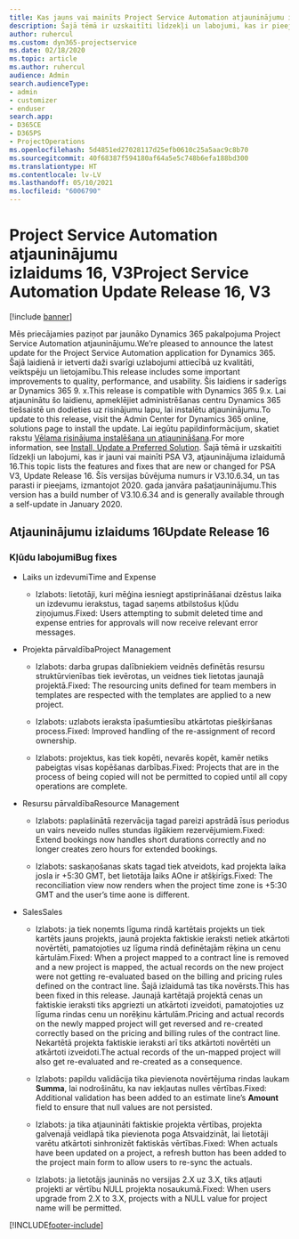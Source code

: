 ```yaml
---
title: Kas jauns vai mainīts Project Service Automation atjauninājumu izlaidumā 16, V3
description: Šajā tēmā ir uzskaitīti līdzekļi un labojumi, kas ir pieejami Project Service Automation atjauninājumu izlaidumā 16, V3.
author: ruhercul
ms.custom: dyn365-projectservice
ms.date: 02/18/2020
ms.topic: article
ms.author: ruhercul
audience: Admin
search.audienceType:
- admin
- customizer
- enduser
search.app:
- D365CE
- D365PS
- ProjectOperations
ms.openlocfilehash: 5d4851ed27028117d25efb0610c25a5aac9c8b70
ms.sourcegitcommit: 40f68387f594180af64a5e5c748b6efa188bd300
ms.translationtype: HT
ms.contentlocale: lv-LV
ms.lasthandoff: 05/10/2021
ms.locfileid: "6006790"
---
```

# <a name="project-service-automation-update-release-16-v3"></a><span data-ttu-id="9b2e5-103">Project Service Automation atjauninājumu izlaidums 16, V3</span><span class="sxs-lookup"><span data-stu-id="9b2e5-103">Project Service Automation Update Release 16, V3</span></span>

[!include [banner](../includes/psa-now-project-operations.md)]

<span data-ttu-id="9b2e5-104">Mēs priecājamies paziņot par jaunāko Dynamics 365 pakalpojuma Project Service Automation atjauninājumu.</span><span class="sxs-lookup"><span data-stu-id="9b2e5-104">We’re pleased to announce the latest update for the Project Service Automation application for Dynamics 365.</span></span> <span data-ttu-id="9b2e5-105">Šajā laidienā ir ietverti daži svarīgi uzlabojumi attiecībā uz kvalitāti, veiktspēju un lietojamību.</span><span class="sxs-lookup"><span data-stu-id="9b2e5-105">This release includes some important improvements to quality, performance, and usability.</span></span>  <span data-ttu-id="9b2e5-106">Šis laidiens ir saderīgs ar Dynamics 365 9. x.</span><span class="sxs-lookup"><span data-stu-id="9b2e5-106">This release is compatible with Dynamics 365 9.x.</span></span> <span data-ttu-id="9b2e5-107">Lai atjauninātu šo laidienu, apmeklējiet administrēšanas centru Dynamics 365 tiešsaistē un dodieties uz risinājumu lapu, lai instalētu atjauninājumu.</span><span class="sxs-lookup"><span data-stu-id="9b2e5-107">To update to this release, visit the Admin Center for Dynamics 365 online, solutions page to install the update.</span></span> <span data-ttu-id="9b2e5-108">Lai iegūtu papildinformācijum, skatiet rakstu [Vēlama risinājuma instalēšana un atjaunināšana](/dynamics365/project-service/upgrade-psa-home-page).</span><span class="sxs-lookup"><span data-stu-id="9b2e5-108">For more information, see [Install, Update a Preferred Solution](/dynamics365/project-service/upgrade-psa-home-page).</span></span>
<span data-ttu-id="9b2e5-109">Šajā tēmā ir uzskaitīti līdzekļi un labojumi, kas ir jauni vai mainīti PSA V3, atjauninājuma izlaidumā 16.</span><span class="sxs-lookup"><span data-stu-id="9b2e5-109">This topic lists the features and fixes that are new or changed for PSA V3, Update Release 16.</span></span> <span data-ttu-id="9b2e5-110">Šīs versijas būvējuma numurs ir V3.10.6.34, un tas parasti ir pieejams, izmantojot 2020. gada janvāra pašatjauninājumu.</span><span class="sxs-lookup"><span data-stu-id="9b2e5-110">This version has a build number of V3.10.6.34 and is generally available through a self-update in January 2020.</span></span>


## <a name="update-release-16"></a><span data-ttu-id="9b2e5-111">Atjauninājumu izlaidums 16</span><span class="sxs-lookup"><span data-stu-id="9b2e5-111">Update Release 16</span></span>

### <a name="bug-fixes"></a><span data-ttu-id="9b2e5-112">Kļūdu labojumi</span><span class="sxs-lookup"><span data-stu-id="9b2e5-112">Bug fixes</span></span>

-   <span data-ttu-id="9b2e5-113">Laiks un izdevumi</span><span class="sxs-lookup"><span data-stu-id="9b2e5-113">Time and Expense</span></span>

    -   <span data-ttu-id="9b2e5-114">Izlabots: lietotāji, kuri mēģina iesniegt apstiprināšanai dzēstus laika un izdevumu ierakstus, tagad saņems atbilstošus kļūdu ziņojumus.</span><span class="sxs-lookup"><span data-stu-id="9b2e5-114">Fixed: Users attempting to submit deleted time and expense entries for approvals will now receive relevant error messages.</span></span>

-   <span data-ttu-id="9b2e5-115">Projekta pārvaldība</span><span class="sxs-lookup"><span data-stu-id="9b2e5-115">Project Management</span></span>

    -   <span data-ttu-id="9b2e5-116">Izlabots: darba grupas dalībniekiem veidnēs definētās resursu struktūrvienības tiek ievērotas, un veidnes tiek lietotas jaunajā projektā.</span><span class="sxs-lookup"><span data-stu-id="9b2e5-116">Fixed: The resourcing units defined for team members in templates are respected with the templates are applied to a new project.</span></span>

    -   <span data-ttu-id="9b2e5-117">Izlabots: uzlabots ieraksta īpašumtiesību atkārtotas piešķiršanas process.</span><span class="sxs-lookup"><span data-stu-id="9b2e5-117">Fixed: Improved handling of the re-assignment of record ownership.</span></span>

    -   <span data-ttu-id="9b2e5-118">Izlabots: projektus, kas tiek kopēti, nevarēs kopēt, kamēr netiks pabeigtas visas kopēšanas darbības.</span><span class="sxs-lookup"><span data-stu-id="9b2e5-118">Fixed: Projects that are in the process of being copied will not be permitted to copied until all copy operations are complete.</span></span>

-   <span data-ttu-id="9b2e5-119">Resursu pārvaldība</span><span class="sxs-lookup"><span data-stu-id="9b2e5-119">Resource Management</span></span>

    -   <span data-ttu-id="9b2e5-120">Izlabots: paplašinātā rezervācija tagad pareizi apstrādā īsus periodus un vairs neveido nulles stundas ilgākiem rezervējumiem.</span><span class="sxs-lookup"><span data-stu-id="9b2e5-120">Fixed: Extend bookings now handles short durations correctly and no longer creates zero hours for extended bookings.</span></span>

    -   <span data-ttu-id="9b2e5-121">Izlabots: saskaņošanas skats tagad tiek atveidots, kad projekta laika josla ir +5:30 GMT, bet lietotāja laiks AOne ir atšķirīgs.</span><span class="sxs-lookup"><span data-stu-id="9b2e5-121">Fixed: The reconciliation view now renders when the project time zone is +5:30 GMT and the user’s time aone is different.</span></span>

-   <span data-ttu-id="9b2e5-122">Sales</span><span class="sxs-lookup"><span data-stu-id="9b2e5-122">Sales</span></span>

    -   <span data-ttu-id="9b2e5-123">Izlabots: ja tiek noņemts līguma rindā kartētais projekts un tiek kartēts jauns projekts, jaunā projekta faktiskie ieraksti netiek atkārtoti novērtēti, pamatojoties uz līguma rindā definētajām rēķina un cenu kārtulām.</span><span class="sxs-lookup"><span data-stu-id="9b2e5-123">Fixed: When a project mapped to a contract line is removed and a new project is mapped, the actual records on the new project were not getting re-evaluated based on the billing and pricing rules defined on the contract line.</span></span> <span data-ttu-id="9b2e5-124">Šajā izlaidumā tas tika novērsts.</span><span class="sxs-lookup"><span data-stu-id="9b2e5-124">This has been fixed in this release.</span></span> <span data-ttu-id="9b2e5-125">Jaunajā kartētajā projektā cenas un faktiskie ieraksti tiks apgriezti un atkārtoti izveidoti, pamatojoties uz līguma rindas cenu un norēķinu kārtulām.</span><span class="sxs-lookup"><span data-stu-id="9b2e5-125">Pricing and actual records on the newly mapped project will get reversed and re-created correctly based on the pricing and billing rules of the contract line.</span></span> <span data-ttu-id="9b2e5-126">Nekartētā projekta faktiskie ieraksti arī tiks atkārtoti novērtēti un atkārtoti izveidoti.</span><span class="sxs-lookup"><span data-stu-id="9b2e5-126">The actual records of the un-mapped project will also get re-evaluated and re-created as a consequence.</span></span>

    -   <span data-ttu-id="9b2e5-127">Izlabots: papildu validācija tika pievienota novērtējuma rindas laukam **Summa**, lai nodrošinātu, ka nav iekļautas nulles vērtības.</span><span class="sxs-lookup"><span data-stu-id="9b2e5-127">Fixed: Additional validation has been added to an estimate line’s **Amount** field to ensure that null values are not persisted.</span></span>

    -   <span data-ttu-id="9b2e5-128">Izlabots: ja tika atjaunināti faktiskie projekta vērtības, projekta galvenajā veidlapā tika pievienota poga Atsvaidzināt, lai lietotāji varētu atkārtoti sinhronizēt faktiskās vērtības.</span><span class="sxs-lookup"><span data-stu-id="9b2e5-128">Fixed: When actuals have been updated on a project, a refresh button has been added to the project main form to allow users to re-sync the actuals.</span></span>

    -   <span data-ttu-id="9b2e5-129">Izlabots: ja lietotājs jauninās no versijas 2.X uz 3.X, tiks atļauti projekti ar vērtību NULL projekta nosaukumā.</span><span class="sxs-lookup"><span data-stu-id="9b2e5-129">Fixed: When users upgrade from 2.X to 3.X, projects with a NULL value for project name will be permitted.</span></span>



[!INCLUDE[footer-include](../includes/footer-banner.md)]